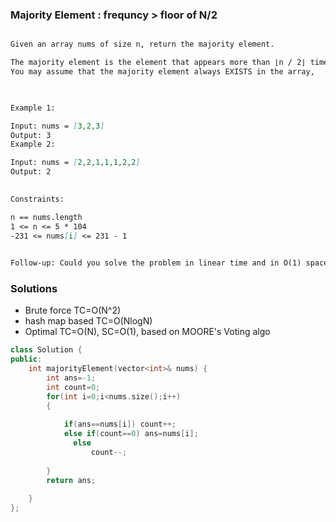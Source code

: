 ### __Majority Element : frequncy > floor of N/2__

```md

Given an array nums of size n, return the majority element.

The majority element is the element that appears more than ⌊n / 2⌋ times.
You may assume that the majority element always EXISTS in the array,

 

Example 1:

Input: nums = [3,2,3]
Output: 3
Example 2:

Input: nums = [2,2,1,1,1,2,2]
Output: 2
 

Constraints:

n == nums.length
1 <= n <= 5 * 104
-231 <= nums[i] <= 231 - 1
 

Follow-up: Could you solve the problem in linear time and in O(1) space?
```
### __Solutions__
- Brute force TC=O(N^2)
- hash map based TC=O(NlogN)
- Optimal TC=O(N), SC=O(1), based on MOORE's Voting algo

```cpp
class Solution {
public:
    int majorityElement(vector<int>& nums) {
        int ans=-1;
        int count=0;
        for(int i=0;i<nums.size();i++)
        {  
            
            if(ans==nums[i]) count++;
            else if(count==0) ans=nums[i];
              else 
                  count--;
     
        }
        return ans;
            
    }
};
```
